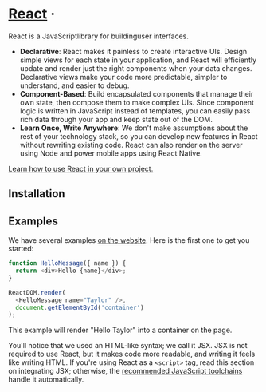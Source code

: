 # [React](https://reactjs.org/) ·

React is a JavaScriptlibrary for buildinguser interfaces.

* **Declarative**: React makes it painless to create interactive UIs. Design simple views for each state in your application, and React will efficiently update and render just the right components when your data changes. Declarative views make your code more predictable, simpler to understand, and easier to debug.
* **Component-Based**: Build encapsulated components that manage their own state, then compose them to make complex UIs. Since component logic is written in JavaScript instead of templates, you can easily pass rich data through your app and keep state out of the DOM.
* **Learn Once, Write Anywhere**: We don't make assumptions about the rest of your technology stack, so you can develop new features in React without rewriting existing code. React can also render on the server using Node and power mobile apps using React Native.

[Learn how to use React in your own project.](https://reactjs.org/docs/getting-started.html)

## Installation


## Examples
We have several examples [on the website](https://reactjs.org/). Here is the first one to get you started:
``` js
function HelloMessage({ name }) {
  return <div>Hello {name}</div>;
}

ReactDOM.render(
  <HelloMessage name="Taylor" />,
  document.getElementById('container')
);
```
This example will render "Hello Taylor" into a container on the page.

You'll notice that we used an HTML-like syntax; we call it JSX. JSX is not required to use React, but it makes code more readable, and writing it feels like writing HTML. If you're using React as a `<script>` tag, read this section on integrating JSX; otherwise, the [recommended JavaScript toolchains](https://reactjs.org/docs/create-a-new-react-app.html) handle it automatically.

